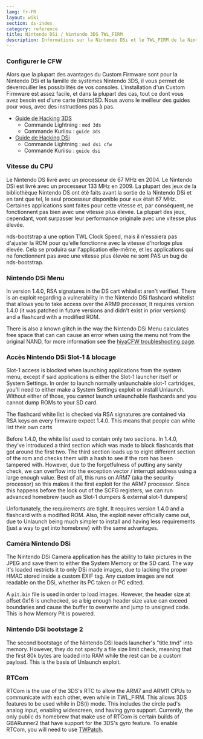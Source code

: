 ```yaml
---
lang: fr-FR
layout: wiki
section: ds-index
category: reference
title: Nintendo DSi / Nintendo 3DS TWL_FIRM
description: Informations sur la Nintendo DSi et le TWL_FIRM de la Nintendo 3DS
---
```


### Configurer le CFW
Alors que la plupart des avantages du Custom Firmware sont pour la Nintendo DSi et la famille de systèmes Nintendo 3DS, il vous permet de déverrouiller les possibilités de vos consoles. L'installation d'un Custom Firmware est assez facile, et dans la plupart des cas, tout ce dont vous avez besoin est d'une carte (micro)SD. Nous avons le meilleur des guides pour vous, avec des instructions pas à pas.

- [Guide de Hacking 3DS](https://3ds.hacks.guide)
   - Commande Lightning : `mod 3ds`
   - Commande Kuriisu : `guide 3ds`
- [Guide de Hacking DSi](https://dsi.cfw.guide)
   - Commande Lightning : `mod dsi cfw`
   - Commande Kuriisu : `guide dsi`

### Vitesse du CPU
Le Nintendo DS livré avec un processeur de 67 MHz en 2004. Le Nintendo DSi est livré avec un processeur 133 MHz en 2009. La plupart des jeux de la bibliothèque Nintendo DS ont été faits avant la sortie de la Nintendo DSi et en tant que tel, le seul processeur disponible pour eux était 67 MHz. Certaines applications sont faites pour cette vitesse et, par conséquent, ne fonctionnent pas bien avec une vitesse plus élevée. La plupart des jeux, cependant, vont surpasser leur performance originale avec une vitesse plus élevée.

nds-bootstrap a une option TWL Clock Speed, mais il n'essaiera pas d'ajuster la ROM pour qu'elle fonctionne avec la vitesse d'horloge plus élevée. Cela se produira sur l'application elle-même, et les applications qui ne fonctionnent pas avec une vitesse plus élevée ne sont PAS un bug de nds-bootstrap.

### Nintendo DSi Menu
In version 1.4.0, RSA signatures in the DS cart whitelist aren't verified. There is an exploit regarding a vulnerability in the Nintendo DSi flashcard whitelist that allows you to take access over the ARM9 processor, It requires version 1.4.0 (it was patched in future versions and didn't exist in prior versions) and a flashcard with a modified ROM.

There is also a known glitch in the way the Nintendo DSi Menu calculates free space that can can cause an error when using the menu not from the original NAND, for more information see the [hiyaCFW troubleshooting page](/hiyacfw/troubleshooting#the-free-space-bug).

### Accès Nintendo DSi Slot-1 & blocage
Slot-1 access is blocked when launching applications from the system menu, except if said applications is either the Slot-1 launcher itself or System Settings. In order to launch normally unlaunchable slot-1 cartridges, you'll need to either make a System Settings exploit or install Unlaunch. Without either of those, you cannot launch unlaunchable flashcards and you cannot dump ROMs to your SD card.

The flashcard white list is checked via RSA signatures are contained via RSA keys on every firmware expect 1.4.0. This means that people can white list their own carts

Before 1.4.0, the white list used to contain only two sections. In 1.4.0, they've introduced a third section which was made to block flashcards that got around the first two. The third section loads up to eight different section of the rom and checks them with a hash to see if the rom has been tampered with. However, due to the forgetfulness of putting any sanity check, we can overflow into the exception vector / interrupt address using a large enough value. Best of all, this runs on ARM7 (aka the security processor) so this makes it the first exploit for the ARM7 processor. Since this happens before the lock out of the SCFG registers, we can run advanced homebrew (such as Slot-1 dumpers & external slot-1 dumpers)

Unfortunately, the requirements are tight. It requires version 1.4.0 and a flashcard with a modified ROM. Also, the exploit never officially came out, due to Unlaunch being much simpler to install and having less requirements (just a way to get into homebrew) with the same advantages.

### Caméra Nintendo DSi
The Nintendo DSi Camera application has the ability to take pictures in the JPEG and save them to either the System Memory or the SD card. The way it's loaded restricts it to only DSi made images, due to lacking the proper HMAC stored inside a custom EXIF tag. Any custom images are not readable on the DSi, whether its PC taken or PC edited.

A `pit.bin` file is used in order to load images. However, the header size at offset 0x16 is unchecked, so a big enough header size value can exceed boundaries and cause the buffer to overwrite and jump to unsigned code. This is how Memory Pit is powered.

### Nintendo DSi bootstage 2
The second bootstage of the Nintendo DSi loads launcher's "title.tmd" into memory. However, they do not specify a file size limit check, meaning that the first 80k bytes are loaded into RAM while the rest can be a custom payload. This is the basis of Unlaunch exploit.

### RTCom
RTCom is the use of the 3DS's RTC to allow the ARM7 and ARM11 CPUs to communicate with each other, even while in TWL_FIRM. This allows 3DS features to be used while in DS(i) mode. This includes the circle pad's analog input, enabling widescreen, and having gyro support. Currently, the only public ds homebrew that make use of RTCom is certain builds of GBARunner2 that have support for the 3DS's gyro feature. To enable RTCom, you will need to use [TWPatch](https://gbatemp.net/threads/542694/).
